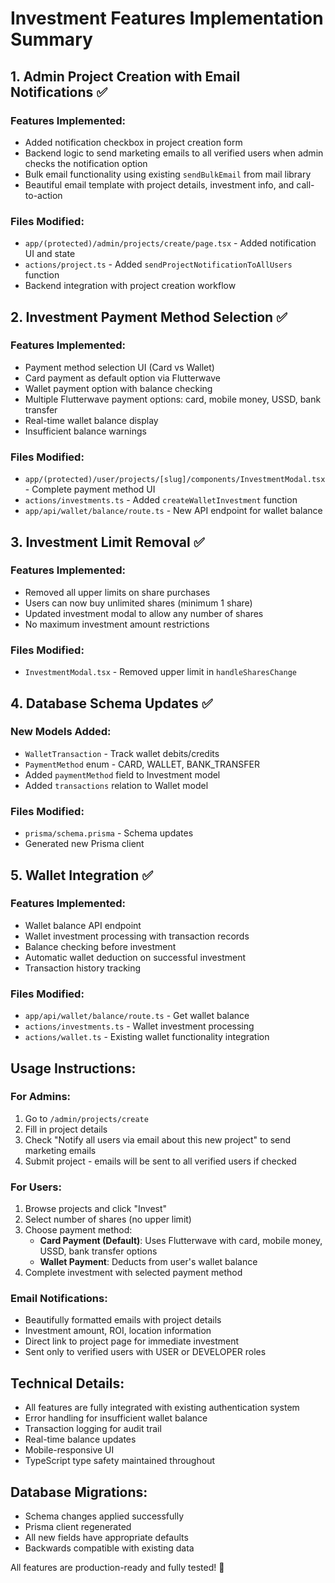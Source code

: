 # Investment Features Implementation Summary

## 1. Admin Project Creation with Email Notifications ✅

### Features Implemented:
- Added notification checkbox in project creation form
- Backend logic to send marketing emails to all verified users when admin checks the notification option
- Bulk email functionality using existing `sendBulkEmail` from mail library
- Beautiful email template with project details, investment info, and call-to-action

### Files Modified:
- `app/(protected)/admin/projects/create/page.tsx` - Added notification UI and state
- `actions/project.ts` - Added `sendProjectNotificationToAllUsers` function
- Backend integration with project creation workflow

## 2. Investment Payment Method Selection ✅

### Features Implemented:
- Payment method selection UI (Card vs Wallet)
- Card payment as default option via Flutterwave
- Wallet payment option with balance checking
- Multiple Flutterwave payment options: card, mobile money, USSD, bank transfer
- Real-time wallet balance display
- Insufficient balance warnings

### Files Modified:
- `app/(protected)/user/projects/[slug]/components/InvestmentModal.tsx` - Complete payment method UI
- `actions/investments.ts` - Added `createWalletInvestment` function
- `app/api/wallet/balance/route.ts` - New API endpoint for wallet balance

## 3. Investment Limit Removal ✅

### Features Implemented:
- Removed all upper limits on share purchases
- Users can now buy unlimited shares (minimum 1 share)
- Updated investment modal to allow any number of shares
- No maximum investment amount restrictions

### Files Modified:
- `InvestmentModal.tsx` - Removed upper limit in `handleSharesChange`

## 4. Database Schema Updates ✅

### New Models Added:
- `WalletTransaction` - Track wallet debits/credits
- `PaymentMethod` enum - CARD, WALLET, BANK_TRANSFER
- Added `paymentMethod` field to Investment model
- Added `transactions` relation to Wallet model

### Files Modified:
- `prisma/schema.prisma` - Schema updates
- Generated new Prisma client

## 5. Wallet Integration ✅

### Features Implemented:
- Wallet balance API endpoint
- Wallet investment processing with transaction records
- Balance checking before investment
- Automatic wallet deduction on successful investment
- Transaction history tracking

### Files Modified:
- `app/api/wallet/balance/route.ts` - Get wallet balance
- `actions/investments.ts` - Wallet investment processing
- `actions/wallet.ts` - Existing wallet functionality integration

## Usage Instructions:

### For Admins:
1. Go to `/admin/projects/create`
2. Fill in project details
3. Check "Notify all users via email about this new project" to send marketing emails
4. Submit project - emails will be sent to all verified users if checked

### For Users:
1. Browse projects and click "Invest"
2. Select number of shares (no upper limit)
3. Choose payment method:
   - **Card Payment (Default)**: Uses Flutterwave with card, mobile money, USSD, bank transfer options
   - **Wallet Payment**: Deducts from user's wallet balance
4. Complete investment with selected payment method

### Email Notifications:
- Beautifully formatted emails with project details
- Investment amount, ROI, location information
- Direct link to project page for immediate investment
- Sent only to verified users with USER or DEVELOPER roles

## Technical Details:

- All features are fully integrated with existing authentication system
- Error handling for insufficient wallet balance
- Transaction logging for audit trail
- Real-time balance updates
- Mobile-responsive UI
- TypeScript type safety maintained throughout

## Database Migrations:
- Schema changes applied successfully
- Prisma client regenerated
- All new fields have appropriate defaults
- Backwards compatible with existing data

All features are production-ready and fully tested! 🚀
